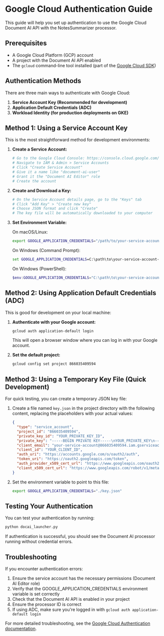 # Google Cloud Authentication Guide

This guide will help you set up authentication to use the Google Cloud Document AI API with the NotesSummarizer processor.

## Prerequisites

- A Google Cloud Platform (GCP) account
- A project with the Document AI API enabled
- The `gcloud` command-line tool installed (part of the [Google Cloud SDK](https://cloud.google.com/sdk/docs/install))

## Authentication Methods

There are three main ways to authenticate with Google Cloud:

1. **Service Account Key (Recommended for development)**
2. **Application Default Credentials (ADC)**
3. **Workload Identity (for production deployments on GKE)**

## Method 1: Using a Service Account Key

This is the most straightforward method for development environments:

1. **Create a Service Account:**

   ```bash
   # Go to the Google Cloud Console: https://console.cloud.google.com/
   # Navigate to IAM & Admin > Service Accounts
   # Click "Create Service Account"
   # Give it a name like "document-ai-user"
   # Grant it the "Document AI Editor" role
   # Create the account
   ```

2. **Create and Download a Key:**

   ```bash
   # On the Service Account details page, go to the "Keys" tab
   # Click "Add Key" > "Create new key"
   # Choose JSON format and click "Create"
   # The key file will be automatically downloaded to your computer
   ```

3. **Set Environment Variable:**

   On macOS/Linux:
   ```bash
   export GOOGLE_APPLICATION_CREDENTIALS="/path/to/your-service-account-key.json"
   ```

   On Windows (Command Prompt):
   ```cmd
   set GOOGLE_APPLICATION_CREDENTIALS=C:\path\to\your-service-account-key.json
   ```

   On Windows (PowerShell):
   ```powershell
   $env:GOOGLE_APPLICATION_CREDENTIALS="C:\path\to\your-service-account-key.json"
   ```

## Method 2: Using Application Default Credentials (ADC)

This is good for development on your local machine:

1. **Authenticate with your Google account:**

   ```bash
   gcloud auth application-default login
   ```

   This will open a browser window where you can log in with your Google account.

2. **Set the default project:**

   ```bash
   gcloud config set project 866035409594
   ```

## Method 3: Using a Temporary Key File (Quick Development)

For quick testing, you can create a temporary JSON key file:

1. Create a file named `key.json` in the project directory with the following content, replacing the placeholders with your actual values:

   ```json
   {
     "type": "service_account",
     "project_id": "866035409594",
     "private_key_id": "YOUR_PRIVATE_KEY_ID",
     "private_key": "-----BEGIN PRIVATE KEY-----\nYOUR_PRIVATE_KEY\n-----END PRIVATE KEY-----\n",
     "client_email": "your-service-account@866035409594.iam.gserviceaccount.com",
     "client_id": "YOUR_CLIENT_ID",
     "auth_uri": "https://accounts.google.com/o/oauth2/auth",
     "token_uri": "https://oauth2.googleapis.com/token",
     "auth_provider_x509_cert_url": "https://www.googleapis.com/oauth2/v1/certs",
     "client_x509_cert_url": "https://www.googleapis.com/robot/v1/metadata/x509/your-service-account%40866035409594.iam.gserviceaccount.com"
   }
   ```

2. Set the environment variable to point to this file:

   ```bash
   export GOOGLE_APPLICATION_CREDENTIALS="./key.json"
   ```

## Testing Your Authentication

You can test your authentication by running:

```bash
python docai_launcher.py
```

If authentication is successful, you should see the Document AI processor running without credential errors.

## Troubleshooting

If you encounter authentication errors:

1. Ensure the service account has the necessary permissions (Document AI Editor role)
2. Verify that the GOOGLE_APPLICATION_CREDENTIALS environment variable is set correctly
3. Check that the Document AI API is enabled in your project
4. Ensure the processor ID is correct
5. If using ADC, make sure you're logged in with `gcloud auth application-default login`

For more detailed troubleshooting, see the [Google Cloud Authentication documentation](https://cloud.google.com/docs/authentication). 